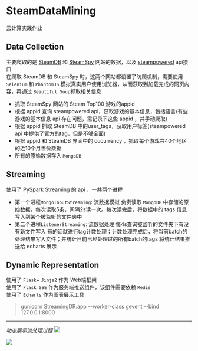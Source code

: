 # SteamDataMining
云计算实践作业

## Data Collection
主要爬取的是 [SteamDB](https://steamdb.info/) 和 [SteamSpy](https://steamspy.com/api.php) 网站的数据，以及 [steampowered](https://store.steampowered.com/api/appdetails/?filters=basic&appids=570&l=en) api接口  
在爬取 SteamDB 和 SteamSpy 时，这两个网站都设置了防爬机制，需要使用 `Selenium` 和 `PhantomJS` 模拟真实用户使用浏览器，从而获取到加载完成的网页内容，再通过 `Beautiful Soup`抓取相关信息  

- 抓取 SteamSpy 网站的 Steam Top100 游戏的appid  
- 根据 appid 查询 steampowered api，获取游戏的基本信息，包括语言(有些游戏的基本信息 api 存在问题，需记录下这些 appid ，并手动爬取)  
- 根据 appid 抓取 SteamDB 中的user_tags，获取用户标签(steampowered api 中提供了官方的tag，但是不够全面)  
- 根据 appid 和 SteamDB 界面中的 cucurrency ，抓取每个游戏共40个地区的近10个月售价数据  
- 所有的原始数据存入 `MongoDB`


## Streaming
使用了 PySpark Streaming 的 api ，一共两个进程  
- 第一个进程`MongoInputStreaming`: 流数据模拟 负责读取 `MongoDB` 中存储的原始数据，每次读取5条，间隔2s读一次。每次读完后，将数据中的 tags 信息写入到某个被监听的文件夹中  
- 第二个进程`ListenerStreaming`: 流数据处理 每4s查询被监听的文件夹下有没有新文件写入 有的话就进行tag计数处理；计数处理完成后，将当前batch的处理结果写入文件；并统计目前已经处理过的所有batch的tags 将统计结果推送给 echarts 展示  


## Dynamic Representation
使用了 `Flask`+ `Jinja2` 作为 Web端框架  
使用了 `Flask SSE` 作为服务端推送组件，该组件需要依赖 `Redis`  
使用了 `Echarts` 作为图表展示工具  
> gunicorn StreamingDR:app --worker-class gevent --bind 127.0.0.1:8000

------

*动态展示流处理过程*
![](https://upload-images.jianshu.io/upload_images/6164211-3a9c15fd923f8475.png?imageMogr2/auto-orient/strip%7CimageView2/2/w/1240)

![](https://upload-images.jianshu.io/upload_images/6164211-3a1eeff15bf7e87b.png?imageMogr2/auto-orient/strip%7CimageView2/2/w/1240)
